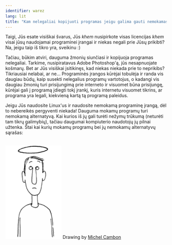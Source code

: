 ```yaml
---
identifier: warez
lang: lit
title: "Kam nelegaliai kopijuoti programas jeigu galima gauti nemokamas?"
---
```


Taigi, Jūs esate visiškai švarus, Jūs *khem* nusipirkote visas licencijas *khem* visai jūsų naudojamai programinei įrangai ir niekas negali prie Jūsų prikibti? Na, jeigu taip iš tikro yra, sveikinu :)

Tačiau, būkim atviri, dauguma žmonių siunčiasi ir kopijuoja programas nelegaliai. Tarkime, nusipiratavus Adobe Photoshop'ą, jūs nesapnuojate košmarų. Bet ar Jūs visiškai įsitikinęs, kad niekas niekada prie to neprikibs? Tikriausiai nelabai, ar ne... Programinės įrangos kūrėjai tobulėja ir randa vis daugiau būdų, kaip susekti nelegalius programų vartotojus, o kadangi vis daugiau žmonių turi prisijungimą prie interneto ir visuomet būna prisijungę, kūrėjai gali į programą įdiegti tokį įrankį, kuris internetu visuomet tikrins, ar programa yra legali, kiekvieną kartą tą programą paleidus.

Jeigu Jūs naudosite Linux'us ir naudosite nemokamą programinę įrangą, dėl to nebereikės pergyventi niekada!  Dauguma mokamų programų turi nemokamą alternatyvą. Kai kurios iš jų gali turėti nežymų trūkumą (neturėti tam tikrų galimybių), tačiau daugumai kompiuterio naudotojų jų pilnai užtenka. Štai kai kurių mokamų programų bei jų nemokamų alternatyvų sąrašas:

<?php

table_parser ("Taip", "Ne", "Komercinės (mokamos)", "Nemokamos (atviro kodo)", "Ar egzistuoja Windows'uose?");


<br /><br>

<img src="/img/warez.png" />

Drawing by <a href="http://michel.cambon.free.fr/ampere/salle1bis.htm">Michel Cambon</a>





